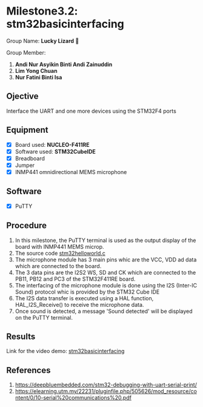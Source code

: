 # Milestone3.2: stm32basicinterfacing
Group Name: **Lucky Lizard** :lizard:

Group Member: 
1. **Andi Nur Asyikin Binti Andi Zainuddin**
2. **Lim Yong Chuan**
3. **Nur Fatini Binti Isa**

## Ojective
Interface the UART and one more devices using the STM32F4 ports
## Equipment
- [x] Board used: **NUCLEO-F411RE**
- [x] Software used: **STM32CubeIDE**
- [x] Breadboard
- [x] Jumper
- [x] INMP441 omnidirectional MEMS microphone
## Software
- [x] PuTTY
## Procedure
1. In this milestone, the PuTTY terminal is used as the output display of the board with INMP441 MEMS microp.
2. The source code [stm32helloworld.c](https://github.com/LuckyLizard-MKEL1123/stm32helloworld/blob/main/stm32helloworld.c)
3. The microphone module has 3 main pins whic are the VCC, VDD ad data which are connected to the board.
4. The 3 data pins are the I2S2 WS, SD and CK which are connected to the PB11, PB12 and PC3 of the STM32F411RE board.
5. The interfacing of the microphone module is done using the I2S (Inter-IC Sound) protocol whic is provided by the STM32 Cube IDE
6. The I2S data transfer is executed using a HAL function, HAL_I2S_Receive() to receive the microphone data.
7. Once sound is detected, a message 'Sound detected' will be displayed on the PuTTY terminal.

## Results
Link for the video demo: [stm32basicinterfacing](https://youtu.be/90DmdmSMC6Y)

## References
1. https://deepbluembedded.com/stm32-debugging-with-uart-serial-print/
2. https://elearning.utm.my/22231/pluginfile.php/505626/mod_resource/content/0/10-serial%20communications%20.pdf
